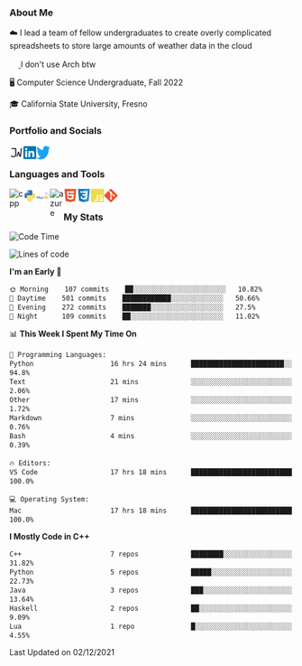 ### About Me
<p>☁️ I lead a team of fellow undergraduates to create overly complicated spreadsheets to store large amounts of weather data in the cloud</p>
<p>
  <a href="https://pop.system76.com/">
    <img src="https://i.redd.it/ms9je823h6y31.png" width="16px" height="16px"/>
  </a>
  I don't use Arch btw
</p>
<p>🖥️ Computer Science Undergraduate, Fall 2022</p>
<p>🎓 California State University, Fresno</p>

### Portfolio and Socials
<a href="https://jwhitlow45.github.io">
  <img align="left"
       alt="jwhitlow45 | Portfolio"
       width="24px"
       src="https://raw.githubusercontent.com/jwhitlow45/jwhitlow45.github.io/main/img/brand/brand-black.png" />
</a>
<a href="https://linkedin.com/in/jwhitlow45">
  <img align="left"
       alt="jwhitlow45 | LinkedIn"
       width="24px"
       src="https://raw.githubusercontent.com/devicons/devicon/9f4f5cdb393299a81125eb5127929ea7bfe42889/icons/linkedin/linkedin-original.svg" />
</a>
<a href="https://twitter.com/jdubbleuu">
  <img align="left"
       alt="jwhitlow45 | Twitter"
       width="24px"
       src="https://raw.githubusercontent.com/devicons/devicon/9f4f5cdb393299a81125eb5127929ea7bfe42889/icons/twitter/twitter-original.svg" />
</a>
</br>

  
  
### Languages and Tools
<img align="left"
     alt="cpp"
     width="24px"
     src="https://user-images.githubusercontent.com/46979583/126382262-4e346824-04ae-4424-9270-b0bf3d30961c.png" />
<img align="left"
     alt="python"
     width="24px"
     src="https://raw.githubusercontent.com/devicons/devicon/9f4f5cdb393299a81125eb5127929ea7bfe42889/icons/python/python-original.svg" />
<img align="left"
     alt="sql"
     width="24px"
     src="https://raw.githubusercontent.com/devicons/devicon/9f4f5cdb393299a81125eb5127929ea7bfe42889/icons/mysql/mysql-original-wordmark.svg" />
<img align="left"
     alt="azure"
     width="24px"
     src="https://swimburger.net/media/ppnn3pcl/azure.png" />
<img align="left"
     alt="html"
     width="24px"
     src="https://raw.githubusercontent.com/devicons/devicon/9f4f5cdb393299a81125eb5127929ea7bfe42889/icons/html5/html5-original.svg" />
<img align="left"
     alt="css"
     width="24px"
     src="https://raw.githubusercontent.com/devicons/devicon/9f4f5cdb393299a81125eb5127929ea7bfe42889/icons/css3/css3-original.svg" />
<img align="left"
     alt="js"
     width="24px"
     src="https://raw.githubusercontent.com/devicons/devicon/9f4f5cdb393299a81125eb5127929ea7bfe42889/icons/javascript/javascript-plain.svg" />
<img align="left"
     alt="git"
     width="24px"
     src="https://raw.githubusercontent.com/devicons/devicon/9f4f5cdb393299a81125eb5127929ea7bfe42889/icons/git/git-original.svg" />
 </br>

### My Stats
<!--START_SECTION:waka-->
![Code Time](http://img.shields.io/badge/Code%20Time-135%20hrs%2029%20mins-blue)

![Lines of code](https://img.shields.io/badge/From%20Hello%20World%20I%27ve%20Written-28%20Thousand%20lines%20of%20code-blue)

**I'm an Early 🐤** 

```text
🌞 Morning    107 commits    ██░░░░░░░░░░░░░░░░░░░░░░░   10.82% 
🌆 Daytime    501 commits    ████████████░░░░░░░░░░░░░   50.66% 
🌃 Evening    272 commits    ███████░░░░░░░░░░░░░░░░░░   27.5% 
🌙 Night      109 commits    ██░░░░░░░░░░░░░░░░░░░░░░░   11.02%

```


📊 **This Week I Spent My Time On** 

```text
💬 Programming Languages: 
Python                   16 hrs 24 mins      ███████████████████████░░   94.8% 
Text                     21 mins             ░░░░░░░░░░░░░░░░░░░░░░░░░   2.06% 
Other                    17 mins             ░░░░░░░░░░░░░░░░░░░░░░░░░   1.72% 
Markdown                 7 mins              ░░░░░░░░░░░░░░░░░░░░░░░░░   0.76% 
Bash                     4 mins              ░░░░░░░░░░░░░░░░░░░░░░░░░   0.39%

🔥 Editors: 
VS Code                  17 hrs 18 mins      █████████████████████████   100.0%

💻 Operating System: 
Mac                      17 hrs 18 mins      █████████████████████████   100.0%

```

**I Mostly Code in C++** 

```text
C++                      7 repos             ████████░░░░░░░░░░░░░░░░░   31.82% 
Python                   5 repos             █████░░░░░░░░░░░░░░░░░░░░   22.73% 
Java                     3 repos             ███░░░░░░░░░░░░░░░░░░░░░░   13.64% 
Haskell                  2 repos             ██░░░░░░░░░░░░░░░░░░░░░░░   9.09% 
Lua                      1 repo              █░░░░░░░░░░░░░░░░░░░░░░░░   4.55%

```



 Last Updated on 02/12/2021
<!--END_SECTION:waka-->
